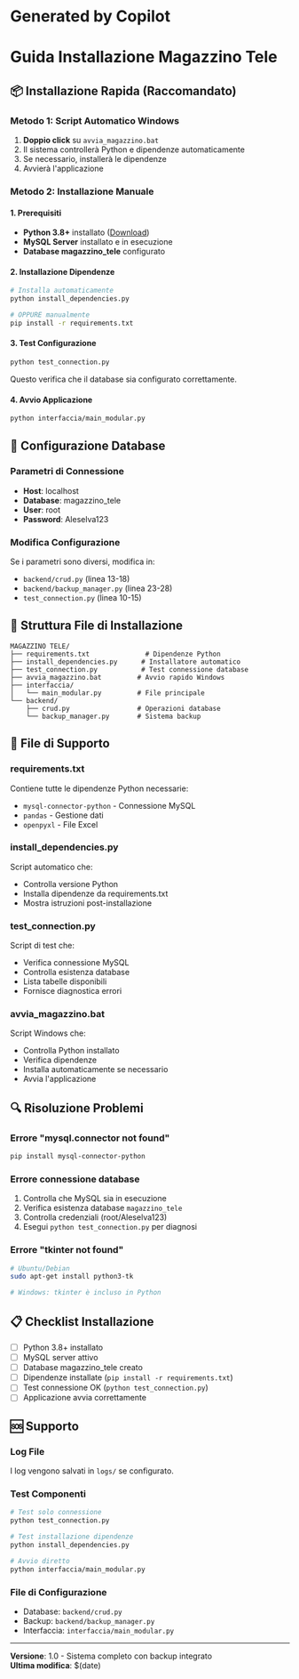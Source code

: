 # Generated by Copilot
# Guida Installazione Magazzino Tele

## 📦 Installazione Rapida (Raccomandato)

### Metodo 1: Script Automatico Windows
1. **Doppio click** su `avvia_magazzino.bat`
2. Il sistema controllerà Python e dipendenze automaticamente
3. Se necessario, installerà le dipendenze
4. Avvierà l'applicazione

### Metodo 2: Installazione Manuale

#### 1. Prerequisiti
- **Python 3.8+** installato ([Download](https://python.org))
- **MySQL Server** installato e in esecuzione
- **Database magazzino_tele** configurato

#### 2. Installazione Dipendenze
```bash
# Installa automaticamente
python install_dependencies.py

# OPPURE manualmente
pip install -r requirements.txt
```

#### 3. Test Configurazione
```bash
python test_connection.py
```
Questo verifica che il database sia configurato correttamente.

#### 4. Avvio Applicazione
```bash
python interfaccia/main_modular.py
```

## 🔧 Configurazione Database

### Parametri di Connessione
- **Host**: localhost
- **Database**: magazzino_tele
- **User**: root
- **Password**: Aleselva123

### Modifica Configurazione
Se i parametri sono diversi, modifica in:
- `backend/crud.py` (linea 13-18)
- `backend/backup_manager.py` (linea 23-28)
- `test_connection.py` (linea 10-15)

## 📁 Struttura File di Installazione

```
MAGAZZINO TELE/
├── requirements.txt              # Dipendenze Python
├── install_dependencies.py      # Installatore automatico
├── test_connection.py           # Test connessione database
├── avvia_magazzino.bat         # Avvio rapido Windows
├── interfaccia/
│   └── main_modular.py         # File principale
└── backend/
    ├── crud.py                 # Operazioni database
    └── backup_manager.py       # Sistema backup
```

## 🚀 File di Supporto

### requirements.txt
Contiene tutte le dipendenze Python necessarie:
- `mysql-connector-python` - Connessione MySQL
- `pandas` - Gestione dati
- `openpyxl` - File Excel

### install_dependencies.py
Script automatico che:
- Controlla versione Python
- Installa dipendenze da requirements.txt
- Mostra istruzioni post-installazione

### test_connection.py
Script di test che:
- Verifica connessione MySQL
- Controlla esistenza database
- Lista tabelle disponibili
- Fornisce diagnostica errori

### avvia_magazzino.bat
Script Windows che:
- Controlla Python installato
- Verifica dipendenze
- Installa automaticamente se necessario
- Avvia l'applicazione

## 🔍 Risoluzione Problemi

### Errore "mysql.connector not found"
```bash
pip install mysql-connector-python
```

### Errore connessione database
1. Controlla che MySQL sia in esecuzione
2. Verifica esistenza database `magazzino_tele`
3. Controlla credenziali (root/Aleselva123)
4. Esegui `python test_connection.py` per diagnosi

### Errore "tkinter not found"
```bash
# Ubuntu/Debian
sudo apt-get install python3-tk

# Windows: tkinter è incluso in Python
```

## 📋 Checklist Installazione

- [ ] Python 3.8+ installato
- [ ] MySQL server attivo
- [ ] Database magazzino_tele creato
- [ ] Dipendenze installate (`pip install -r requirements.txt`)
- [ ] Test connessione OK (`python test_connection.py`)
- [ ] Applicazione avvia correttamente

## 🆘 Supporto

### Log File
I log vengono salvati in `logs/` se configurato.

### Test Componenti
```bash
# Test solo connessione
python test_connection.py

# Test installazione dipendenze
python install_dependencies.py

# Avvio diretto
python interfaccia/main_modular.py
```

### File di Configurazione
- Database: `backend/crud.py`
- Backup: `backend/backup_manager.py` 
- Interfaccia: `interfaccia/main_modular.py`

---

**Versione**: 1.0 - Sistema completo con backup integrato  
**Ultima modifica**: $(date)
